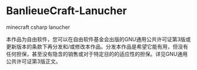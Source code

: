 # BanlieueCraft-Lanucher
minecraft csharp lanucher

本作品为自由软件，您可以在自由软件基金会出版的GNU通用公共许可证第3版或更新版本的条款下再分发和/或修改本作品。分发本作品是希望它能有用，但没有任何担保，甚至没有隐含的销售或对于特定目的的适应性的担保。详见GNU通用公共许可证第3版正文。
